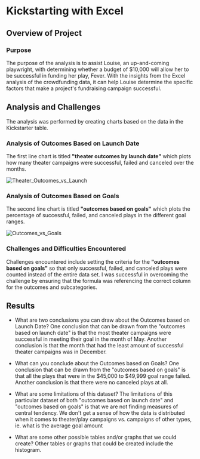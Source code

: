 # Kickstarting with Excel

## Overview of Project

### Purpose
The purpose of the analysis is to assist Louise, an up-and-coming playwright, with determining whether a budget of $10,000 will allow her to be successful in funding her play, Fever. With the insights from the Excel analysis of the crowdfunding data, it can help Louise determine the specific factors that make a project's fundraising campaign successful. 

## Analysis and Challenges
The analysis was performed by creating charts based on the data in the Kickstarter table.

### Analysis of Outcomes Based on Launch Date
The first line chart is titled **"theater outcomes by launch date"** which plots how many theater campaigns were successful, failed and canceled over the months.

![Theater_Outcomes_vs_Launch](https://user-images.githubusercontent.com/108503112/186805289-954dff1c-3719-492a-88cc-0e0bacf0cc43.png)

### Analysis of Outcomes Based on Goals
The second line chart is titled **"outcomes based on goals"** which plots the percentage of successful, failed, and canceled plays in the different goal ranges.

![Outcomes_vs_Goals](https://user-images.githubusercontent.com/108503112/186805308-c13b5abe-b15d-4e4d-bff3-82e71f32286e.png)

### Challenges and Difficulties Encountered
Challenges encountered include setting the criteria for the **"outcomes based on goals"** so that only successful, failed, and canceled plays were counted instead of the entire data set. I was successful in overcoming the challenge by ensuring that the formula was referencing the correct column for the outcomes and subcategories. 

## Results

- What are two conclusions you can draw about the Outcomes based on Launch Date?
One conclusion that can be drawn from the "outcomes based on launch date" is that the most theater campaigns were successful in meeting their goal in the month of May.
Another conclusion is that the month that had the least amount of successful theater campaigns was in December.

- What can you conclude about the Outcomes based on Goals?
One conclusion that can be drawn from the "outcomes based on goals" is that all the plays that were in the $45,000 to $49,999 goal range failed.
Another conclusion is that there were no canceled plays at all.

- What are some limitations of this dataset?
The limitations of this particular dataset of both "outcomes based on launch date" and "outcomes based on goals" is that we are not finding measures of central tendency. We don't get a sense of how the data is distributed when it comes to theater/play campaigns vs. campaigns of other types, ie. what is the average goal amount 

- What are some other possible tables and/or graphs that we could create?
Other tables or graphs that could be created include the histogram.
